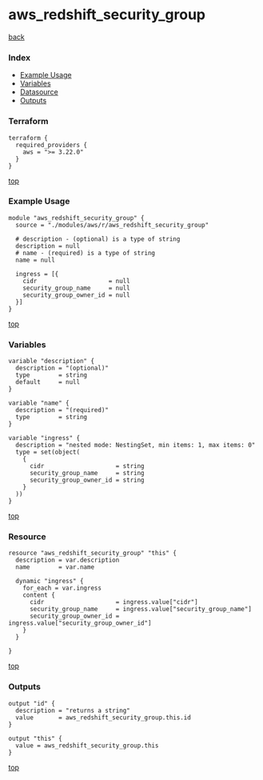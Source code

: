 # aws_redshift_security_group

[back](../aws.md)

### Index

- [Example Usage](#example-usage)
- [Variables](#variables)
- [Datasource](#datasource)
- [Outputs](#outputs)

### Terraform

```hcl
terraform {
  required_providers {
    aws = ">= 3.22.0"
  }
}
```

[top](#index)

### Example Usage

```hcl
module "aws_redshift_security_group" {
  source = "./modules/aws/r/aws_redshift_security_group"

  # description - (optional) is a type of string
  description = null
  # name - (required) is a type of string
  name = null

  ingress = [{
    cidr                    = null
    security_group_name     = null
    security_group_owner_id = null
  }]
}
```

[top](#index)

### Variables

```hcl
variable "description" {
  description = "(optional)"
  type        = string
  default     = null
}

variable "name" {
  description = "(required)"
  type        = string
}

variable "ingress" {
  description = "nested mode: NestingSet, min items: 1, max items: 0"
  type = set(object(
    {
      cidr                    = string
      security_group_name     = string
      security_group_owner_id = string
    }
  ))
}
```

[top](#index)

### Resource

```hcl
resource "aws_redshift_security_group" "this" {
  description = var.description
  name        = var.name

  dynamic "ingress" {
    for_each = var.ingress
    content {
      cidr                    = ingress.value["cidr"]
      security_group_name     = ingress.value["security_group_name"]
      security_group_owner_id = ingress.value["security_group_owner_id"]
    }
  }

}
```

[top](#index)

### Outputs

```hcl
output "id" {
  description = "returns a string"
  value       = aws_redshift_security_group.this.id
}

output "this" {
  value = aws_redshift_security_group.this
}
```

[top](#index)